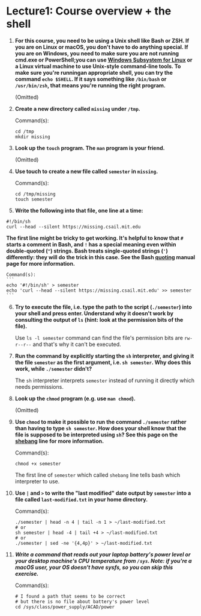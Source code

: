 # Lecture1: Course overview + the shell
  
1. **For this course, you need to be using a Unix shell like Bash or ZSH. If you are on Linux or macOS, you don't have to do anything special. If you are on Windows, you need to make sure you are not running cmd.exe or PowerShell;you can use [Windows Subsystem for Linux](https://docs.microsoft.com/en-us/windows/wsl/) or a Linux virtual machine to use Unix-style command-line tools. To make sure you're runningan appropriate shell, you can try the command `echo $SHELL`. If it says something like `/bin/bash` or `/usr/bin/zsh`, that means you're running the right program.**
  
    (Omitted)
  
2. **Create a new directory called `missing` under `/tmp`.**
  
    Command(s):
    ```
    cd /tmp
    mkdir missing
    ```
  
3. **Look up the `touch` program. The `man` program is your friend.**
  
    (Omitted)
  
4. **Use touch to create a new file called `semester` in `missing`.**
  
    Command(s):
    ```
    cd /tmp/missing
    touch semester
    ```
  
5. **Write the following into that file, one line at a time:**
```
#!/bin/sh
curl --head --silent https://missing.csail.mit.edu
```
**The first line might be tricky to get working. It's helpful to know that
`#` starts a comment in Bash, and `!` has a special meaning even within
double-quoted (`"`) strings. Bash treats single-quoted strings (`'`)
differently: they will do the trick in this case. See the Bash
[quoting](https://www.gnu.org/software/bash/manual/html_node/Quoting.html)
manual page for more information.**
   
    Command(s):
    ```
    echo '#!/bin/sh' > semester
    echo 'curl --head --silent https://missing.csail.mit.edu' >> semester
    ```
  
6. **Try to execute the file, i.e. type the path to the script (`./semester`) into your shell and press enter. Understand why it doesn't work by consulting the output of `ls` (hint: look at the permission bits of the file).**
  
    Use `ls -l semester` command can find the file's permission bits are `rw-r--r--` and that's why it can't be executed.
  
7. **Run the command by explicitly starting the `sh` interpreter, and giving it the file `semester` as the first argument, i.e. `sh semester`. Why does this work, while `./semester` didn't?**
  
    The `sh` interpreter interprets `semester` instead of running it directly which needs permissions.
  
8. **Look up the `chmod` program (e.g. use `man chmod`).**
  
    (Omitted)
  
9. **Use `chmod` to make it possible to run the command `./semester` rather than having to type `sh semester`. How does your shell know that the file is supposed to be interpreted using `sh`? See this page on the [shebang](https://en.wikipedia.org/wiki/Shebang_(Unix)) line for more information.**
  
    Command(s):
    ```
    chmod +x semester
    ```
    The first line of `semester` which called `shebang` line tells bash which interpreter to use.
  
10. **Use `|` and `>` to write the "last modified" date output by `semester` into a file called `last-modified.txt` in your home directory.**
  
    Command(s):
    ```
    ./semester | head -n 4 | tail -n 1 > ~/last-modified.txt
    # or
    sh semester | head -4 | tail +4 > ~/last-modified.txt
    # or
    ./semester | sed -ne '{4,4p}' > ~/last-modified.txt
    ```
  
11. ***Write a command that reads out your laptop battery's power level or your desktop machine's CPU temperature from `/sys`. Note: if you're a macOS user, your OS doesn't have sysfs, so you can skip this exercise.***
  
    Command(s):
    ```
    # I found a path that seems to be correct
    # but there is no file about battery's power level
    cd /sys/class/power_supply/ACAD/power
    ```
  
